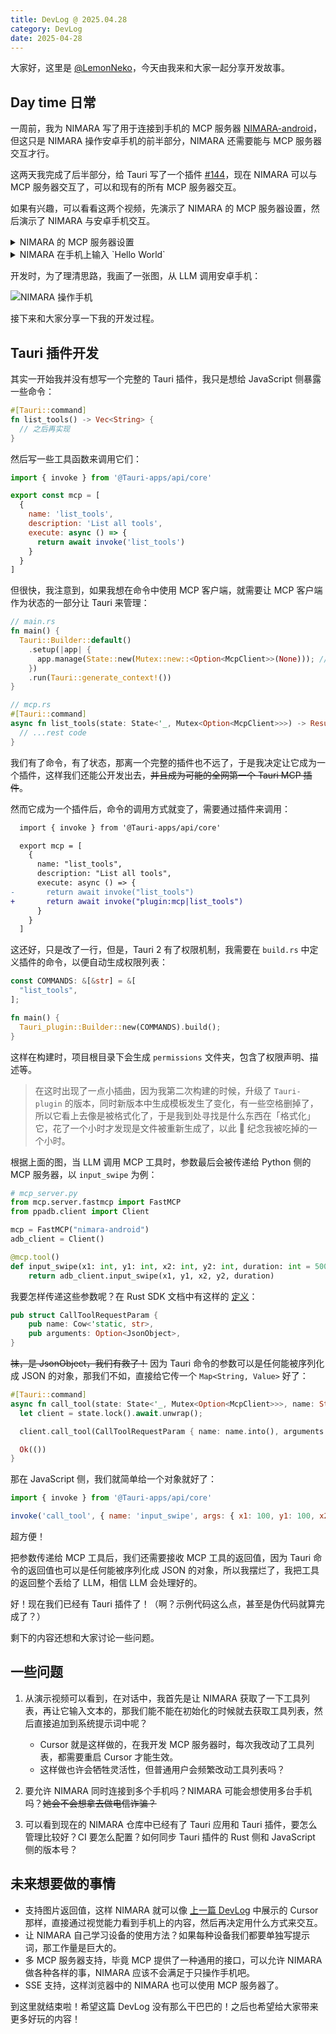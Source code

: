```yaml
---
title: DevLog @ 2025.04.28
category: DevLog
date: 2025-04-28
---
```


<script setup>
import nimaraMcpArch from './assets/nimara-mcp-arch.avif'
</script>

大家好，这里是 [@LemonNeko](https://github.com/LemonNekoGH)，今天由我来和大家一起分享开发故事。

## Day time 日常

一周前，我为 NIMARA 写了用于连接到手机的 MCP 服务器 [NIMARA-android](https://github.com/LemonNekoGH/NIMARA-android)，但这只是 NIMARA 操作安卓手机的前半部分，NIMARA 还需要能与 MCP 服务器交互才行。

这两天我完成了后半部分，给 Tauri 写了一个插件 [#144](https://github.com/moeru-ai/NIMARA/pull/144)，现在 NIMARA 可以与 MCP 服务器交互了，可以和现有的所有 MCP 服务器交互。

如果有兴趣，可以看看这两个视频，先演示了 NIMARA 的 MCP 服务器设置，然后演示了 NIMARA 与安卓手机交互。

<details>
  <summary>NIMARA 的 MCP 服务器设置</summary>
  <video controls muted style="{ height: '640px' }">
    <source src="./assets/nimara-mcp-settings.mp4"/>
  </video>
</details>

<details>
  <summary>NIMARA 在手机上输入 `Hello World`</summary>
  <video controls muted>
    <source src="./assets/nimara-mcp-input-text.mp4"/>
  </video>
</details>

开发时，为了理清思路，我画了一张图，从 LLM 调用安卓手机：

<img :src="nimaraMcpArch" alt="NIMARA 操作手机" :style="{ height: '640px', objectFit: 'contain' }" />

接下来和大家分享一下我的开发过程。

## Tauri 插件开发

其实一开始我并没有想写一个完整的 Tauri 插件，我只是想给 JavaScript 侧暴露一些命令：

```rust
#[Tauri::command]
fn list_tools() -> Vec<String> {
  // 之后再实现
}
```

然后写一些工具函数来调用它们：

```javascript
import { invoke } from '@Tauri-apps/api/core'

export const mcp = [
  {
    name: 'list_tools',
    description: 'List all tools',
    execute: async () => {
      return await invoke('list_tools')
    }
  }
]
```

但很快，我注意到，如果我想在命令中使用 MCP 客户端，就需要让 MCP 客户端作为状态的一部分让 Tauri 来管理：

```rust
// main.rs
fn main() {
  Tauri::Builder::default()
    .setup(|app| {
      app.manage(State::new(Mutex::new::<Option<McpClient>>(None))); // 管理状态
    })
    .run(Tauri::generate_context!())
}

// mcp.rs
#[Tauri::command]
async fn list_tools(state: State<'_, Mutex<Option<McpClient>>>) -> Result<Vec<Tool>, String> { // 可以在参数中拿到状态
  // ...rest code
}
```

我们有了命令，有了状态，那离一个完整的插件也不远了，于是我决定让它成为一个插件，这样我们还能公开发出去，~~并且成为可能的全网第一个 Tauri MCP 插件~~。

然而它成为一个插件后，命令的调用方式就变了，需要通过插件来调用：

```diff
  import { invoke } from '@Tauri-apps/api/core'

  export mcp = [
    {
      name: "list_tools",
      description: "List all tools",
      execute: async () => {
-       return await invoke("list_tools")
+       return await invoke("plugin:mcp|list_tools")
      }
    }
  ]
```

这还好，只是改了一行，但是，Tauri 2 有了权限机制，我需要在 `build.rs` 中定义插件的命令，以便自动生成权限列表：

```rust
const COMMANDS: &[&str] = &[
  "list_tools",
];

fn main() {
  Tauri_plugin::Builder::new(COMMANDS).build();
}
```

这样在构建时，项目根目录下会生成 `permissions` 文件夹，包含了权限声明、描述等。

> 在这时出现了一点小插曲，因为我第二次构建的时候，升级了 `Tauri-plugin` 的版本，同时新版本中生成模板发生了变化，有一些空格删掉了，所以它看上去像是被格式化了，于是我到处寻找是什么东西在「格式化」它，花了一个小时才发现是文件被重新生成了，以此 🤡 纪念我被吃掉的一个小时。

根据上面的图，当 LLM 调用 MCP 工具时，参数最后会被传递给 Python 侧的 MCP 服务器，以 `input_swipe` 为例：

```python
# mcp_server.py
from mcp.server.fastmcp import FastMCP
from ppadb.client import Client

mcp = FastMCP("nimara-android")
adb_client = Client()

@mcp.tool()
def input_swipe(x1: int, y1: int, x2: int, y2: int, duration: int = 500):
    return adb_client.input_swipe(x1, y1, x2, y2, duration)
```

我要怎样传递这些参数呢？在 Rust SDK 文档中有这样的 [定义](https://docs.rs/rmcp/0.1.5/rmcp/model/struct.CallToolRequestParam.html)：

```rust
pub struct CallToolRequestParam {
    pub name: Cow<'static, str>,
    pub arguments: Option<JsonObject>,
}
```

~~袜，是 JsonObject，我们有救了！~~ 因为 Tauri 命令的参数可以是任何能被序列化成 JSON 的对象，那我们不如，直接给它传一个 `Map<String, Value>` 好了：

```rust
#[Tauri::command]
async fn call_tool(state: State<'_, Mutex<Option<McpClient>>>, name: String, args: Option<Map<String, Value>>) -> Result<(), ()> {
  let client = state.lock().await.unwrap();

  client.call_tool(CallToolRequestParam { name: name.into(), arguments: args }).await.unwrap();

  Ok(())
}
```

那在 JavaScript 侧，我们就简单给一个对象就好了：

```javascript
import { invoke } from '@Tauri-apps/api/core'

invoke('call_tool', { name: 'input_swipe', args: { x1: 100, y1: 100, x2: 200, y2: 200, duration: 500 } })
```

超方便！

把参数传递给 MCP 工具后，我们还需要接收 MCP 工具的返回值，因为 Tauri 命令的返回值也可以是任何能被序列化成 JSON 的对象，所以我摆烂了，我把工具的返回整个丢给了 LLM，相信 LLM 会处理好的。

好！现在我们已经有 Tauri 插件了！（啊？示例代码这么点，甚至是伪代码就算完成了？）

剩下的内容还想和大家讨论一些问题。

## 一些问题

1. 从演示视频可以看到，在对话中，我首先是让 NIMARA 获取了一下工具列表，再让它输入文本的，那我们能不能在初始化的时候就去获取工具列表，然后直接追加到系统提示词中呢？
   - Cursor 就是这样做的，在我开发 MCP 服务器时，每次我改动了工具列表，都需要重启 Cursor 才能生效。
   - 这样做也许会牺牲灵活性，但普通用户会频繁改动工具列表吗？

2. 要允许 NIMARA 同时连接到多个手机吗？NIMARA 可能会想使用多台手机吗？~~她会不会想拿去做电信诈骗？~~
3. 可以看到现在的 NIMARA 仓库中已经有了 Tauri 应用和 Tauri 插件，要怎么管理比较好？CI 要怎么配置？如何同步 Tauri 插件的 Rust 侧和 JavaScript 侧的版本号？

## 未来想要做的事情

- 支持图片返回值，这样 NIMARA 就可以像 [上一篇 DevLog](./DevLog-2025.04.22.md) 中展示的 Cursor 那样，直接通过视觉能力看到手机上的内容，然后再决定用什么方式来交互。
- 让 NIMARA 自己学习设备的使用方法？如果每种设备我们都要单独写提示词，那工作量是巨大的。
- 多 MCP 服务器支持，毕竟 MCP 提供了一种通用的接口，可以允许 NIMARA 做各种各样的事，NIMARA 应该不会满足于只操作手机吧。
- SSE 支持，这样浏览器中的 NIMARA 也可以使用 MCP 服务器了。

到这里就结束啦！希望这篇 DevLog 没有那么干巴巴的！之后也希望给大家带来更多好玩的内容！
